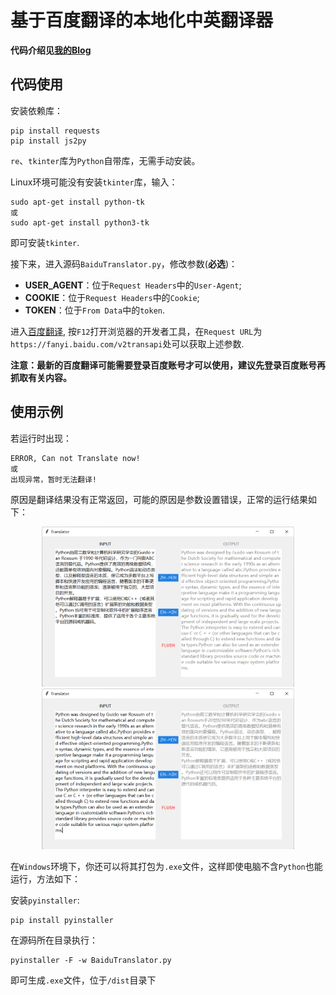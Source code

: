 # 基于百度翻译的本地化中英翻译器

**代码介绍见[我的Blog](https://komorebi660.github.io/2021/08/22/BaiduTranslator/)**

## 代码使用

安装依赖库：

```
pip install requests
pip install js2py
```

`re`、`tkinter`库为`Python`自带库，无需手动安装。

Linux环境可能没有安装`tkinter`库，输入：

```
sudo apt-get install python-tk
或
sudo apt-get install python3-tk
```

即可安装`tkinter`.

接下来，进入源码`BaiduTranslator.py`，修改参数(**必选**)：

- **USER_AGENT**：位于`Request Headers`中的`User-Agent`;
- **COOKIE**：位于`Request Headers`中的`Cookie`;
- **TOKEN**：位于`From Data`中的`token`.

进入[百度翻译](https://fanyi.baidu.com/), 按`F12`打开浏览器的开发者工具，在`Request URL`为`https://fanyi.baidu.com/v2transapi`处可以获取上述参数.

**注意：最新的百度翻译可能需要登录百度账号才可以使用，建议先登录百度账号再抓取有关内容。**

## 使用示例

若运行时出现：

```
ERROR, Can not Translate now!
或
出现异常，暂时无法翻译!
```

原因是翻译结果没有正常返回，可能的原因是参数设置错误，正常的运行结果如下：

<div align="center">
<img src=./result1.png width=80%/>
</div>

<div align="center">
<img src=./result2.png width=80%/>
</div>

在`Windows`环境下，你还可以将其打包为`.exe`文件，这样即使电脑不含`Python`也能运行，方法如下：

安装`pyinstaller`:

```
pip install pyinstaller
```

在源码所在目录执行：

```
pyinstaller -F -w BaiduTranslator.py
```

即可生成`.exe`文件，位于`/dist`目录下